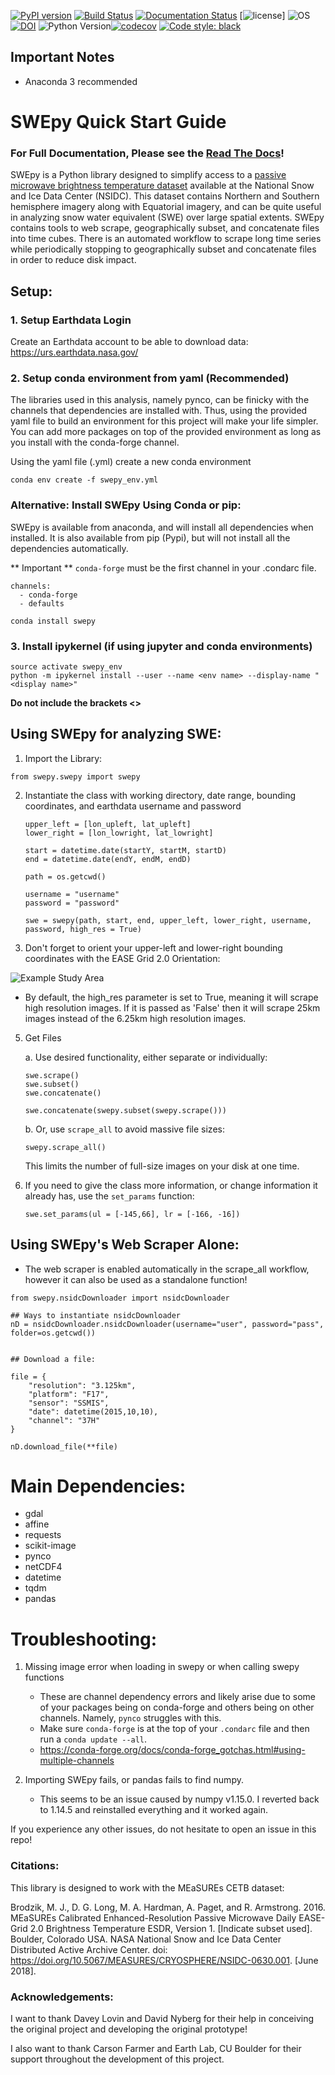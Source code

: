 [![PyPI version](https://badge.fury.io/py/swepy.svg)](https://badge.fury.io/py/swepy)      [![Build Status](https://travis-ci.org/wino6687/SWEpy.svg?branch=master)](https://travis-ci.org/wino6687/SWEpy)
[![Documentation Status](https://readthedocs.org/projects/swepy/badge/?version=latest)](https://swepy.readthedocs.io/en/latest/?badge=latest)
[![license](https://img.shields.io/badge/license-MIT-brightgreen)]
![OS](https://img.shields.io/badge/OS-Linux64%2C%20MacOS-green.svg)
[![DOI](https://zenodo.org/badge/132654953.svg)](https://zenodo.org/badge/latestdoi/132654953)
![Python Version](https://img.shields.io/pypi/pyversions/Django.svg)[![codecov](https://codecov.io/gh/wino6687/SWEpy/branch/master/graph/badge.svg)](https://codecov.io/gh/wino6687/SWEpy)
[![Code style: black](https://img.shields.io/badge/code%20style-black-000000.svg)](https://github.com/psf/black)


## Important Notes

* Anaconda 3 recommended

# SWEpy Quick Start Guide
### For Full Documentation, Please see the [Read The Docs](https://swepy.readthedocs.io/en/latest/)!

SWEpy is a Python library designed to simplify access to a [passive microwave brightness temperature dataset](https://doi.org/10.5067/MEASURES/CRYOSPHERE/NSIDC-0630.001) available at the National Snow and Ice Data Center (NSIDC). This dataset contains Northern and Southern hemisphere imagery along with Equatorial imagery, and can be quite useful in analyzing snow water equivalent (SWE) over large spatial extents. SWEpy contains tools to web scrape, geographically subset, and concatenate files into time cubes. There is an automated workflow to scrape long time series while periodically stopping to geographically subset and concatenate files in order to reduce disk impact.

## Setup:

### 1. Setup Earthdata Login
Create an Earthdata account to be able to download data: https://urs.earthdata.nasa.gov/


### 2. Setup conda environment from yaml (Recommended)

The libraries used in this analysis, namely pynco, can be finicky with the channels that dependencies are installed with. Thus, using the provided yaml file to build an environment for this project will make your life simpler. You can add more packages on top of the provided environment as long as you install with the conda-forge channel.

Using the yaml file (.yml) create a new conda environment
```{python}
conda env create -f swepy_env.yml
```

### Alternative: Install SWEpy Using Conda or pip:

SWEpy is available from anaconda, and will install all dependencies when installed. It is also available from pip (Pypi), but will not install all the dependencies automatically.

** Important ** ```conda-forge``` must be the first channel in your .condarc file.

```
channels:
  - conda-forge
  - defaults
```

```{python}
conda install swepy
```


### 3. Install ipykernel (if using jupyter and conda environments)

```{python}
source activate swepy_env
python -m ipykernel install --user --name <env name> --display-name "<display name>"
```
**Do not include the brackets <>**

## Using SWEpy for analyzing SWE:

1. Import the Library:
```{python}
from swepy.swepy import swepy
```

2. Instantiate the class with working directory, date range, bounding coordinates, and earthdata username and password

	```{python}
	upper_left = [lon_upleft, lat_upleft]
	lower_right = [lon_lowright, lat_lowright]

	start = datetime.date(startY, startM, startD)
	end = datetime.date(endY, endM, endD)

	path = os.getcwd()

	username = "username"
	password = "password"

	swe = swepy(path, start, end, upper_left, lower_right, username, password, high_res = True)
	```

3. Don't forget to orient your upper-left and lower-right bounding coordinates with the EASE Grid 2.0 Orientation:

 ![Example Study Area](https://nsidc.org/sites/nsidc.org/files/images/data/ease/all_maps.gif)

* By default, the high_res parameter is set to True, meaning it will scrape high resolution images. If it is passed as 'False' then it will scrape 25km images instead of the 6.25km high resolution images.

5. Get Files

	a. Use desired functionality, either separate or individually:

	```{python}
	swe.scrape()
	swe.subset()
	swe.concatenate()

	swe.concatenate(swepy.subset(swepy.scrape()))
	```
 	b. Or, use ```scrape_all``` to avoid massive file sizes:
	```{python}
	swepy.scrape_all()
	```
	This limits the number of full-size images on your disk at one time.


6. If you need to give the class more information, or change information it already has, use the ```set_params``` function:
	```{python}
	swe.set_params(ul = [-145,66], lr = [-166, -16])
	```

## Using SWEpy's Web Scraper Alone:

* The web scraper is enabled automatically in the scrape_all workflow, however it can also be used as a standalone function!

```{python}
from swepy.nsidcDownloader import nsidcDownloader

## Ways to instantiate nsidcDownloader
nD = nsidcDownloader.nsidcDownloader(username="user", password="pass", folder=os.getcwd())


## Download a file:

file = {
    "resolution": "3.125km",
    "platform": "F17",
    "sensor": "SSMIS",
    "date": datetime(2015,10,10),
    "channel": "37H"
}

nD.download_file(**file)
```


# Main Dependencies:
- gdal
- affine
- requests
- scikit-image
- pynco
- netCDF4
- datetime
- tqdm
- pandas


# Troubleshooting:
1. Missing image error when loading in swepy or when calling swepy functions
	- These are channel dependency errors and likely arise due to some of your packages being on conda-forge and others being on other channels. Namely, ```pynco``` struggles with this.
	- Make sure ```conda-forge``` is at the top of your ```.condarc``` file and then run a ```conda update --all```.
	- https://conda-forge.org/docs/conda-forge_gotchas.html#using-multiple-channels

2. Importing SWEpy fails, or pandas fails to find numpy.
	- This seems to be an issue caused by numpy v1.15.0. I reverted back to 1.14.5 and reinstalled everything and it worked again.

If you experience any other issues, do not hesitate to open an issue in this repo!



### Citations:

This library is designed to work with the MEaSUREs CETB dataset:

Brodzik, M. J., D. G. Long, M. A. Hardman, A. Paget, and R. Armstrong. 2016. MEaSUREs Calibrated Enhanced-Resolution Passive Microwave Daily EASE-Grid 2.0 Brightness Temperature ESDR, Version 1. [Indicate subset used]. Boulder, Colorado USA. NASA National Snow and Ice Data Center Distributed Active Archive Center. doi: https://doi.org/10.5067/MEASURES/CRYOSPHERE/NSIDC-0630.001. [June 2018].


### Acknowledgements:
I want to thank Davey Lovin and David Nyberg for their help in conceiving the original project and developing the original prototype!

I also want to thank Carson Farmer and Earth Lab, CU Boulder for their support throughout the development of this project. 
